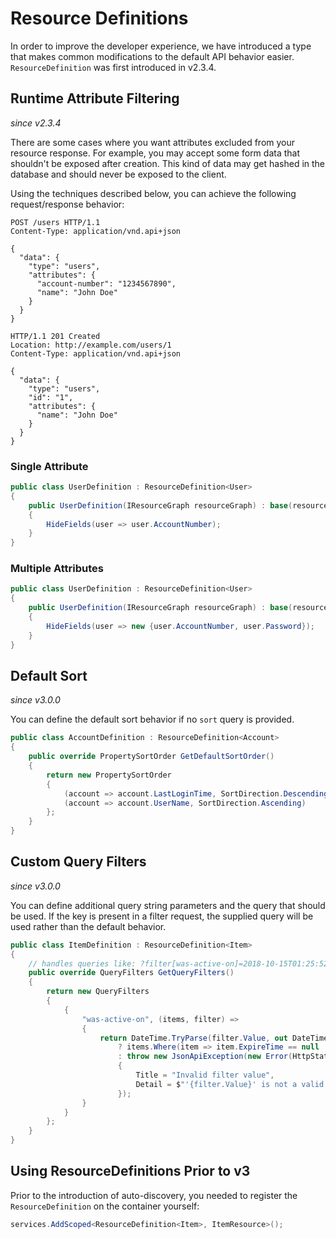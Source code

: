 # Resource Definitions

In order to improve the developer experience, we have introduced a type that makes
common modifications to the default API behavior easier. `ResourceDefinition` was first introduced in v2.3.4.

## Runtime Attribute Filtering

_since v2.3.4_

There are some cases where you want attributes excluded from your resource response.
For example, you may accept some form data that shouldn't be exposed after creation.
This kind of data may get hashed in the database and should never be exposed to the client.

Using the techniques described below, you can achieve the following request/response behavior:

```http
POST /users HTTP/1.1
Content-Type: application/vnd.api+json

{
  "data": {
    "type": "users",
    "attributes": {
      "account-number": "1234567890",
      "name": "John Doe"
    }
  }
}
```

```http
HTTP/1.1 201 Created
Location: http://example.com/users/1
Content-Type: application/vnd.api+json

{
  "data": {
    "type": "users",
    "id": "1",
    "attributes": {
      "name": "John Doe"
    }
  }
}
```

### Single Attribute

```c#
public class UserDefinition : ResourceDefinition<User>
{
    public UserDefinition(IResourceGraph resourceGraph) : base(resourceGraph)
    {
        HideFields(user => user.AccountNumber);
    }
}
```

### Multiple Attributes

```c#
public class UserDefinition : ResourceDefinition<User>
{
    public UserDefinition(IResourceGraph resourceGraph) : base(resourceGraph)
    {
        HideFields(user => new {user.AccountNumber, user.Password});
    }
}
```

## Default Sort

_since v3.0.0_

You can define the default sort behavior if no `sort` query is provided.

```c#
public class AccountDefinition : ResourceDefinition<Account>
{
    public override PropertySortOrder GetDefaultSortOrder()
    {
        return new PropertySortOrder
        {
            (account => account.LastLoginTime, SortDirection.Descending),
            (account => account.UserName, SortDirection.Ascending)
        };
    }
}
```

## Custom Query Filters

_since v3.0.0_

You can define additional query string parameters and the query that should be used.
If the key is present in a filter request, the supplied query will be used rather than the default behavior.

```c#
public class ItemDefinition : ResourceDefinition<Item>
{
    // handles queries like: ?filter[was-active-on]=2018-10-15T01:25:52Z
    public override QueryFilters GetQueryFilters()
    {
        return new QueryFilters
        {
            {
                "was-active-on", (items, filter) =>
                {
                    return DateTime.TryParse(filter.Value, out DateTime timeValue)
                        ? items.Where(item => item.ExpireTime == null || timeValue < item.ExpireTime)
                        : throw new JsonApiException(new Error(HttpStatusCode.BadRequest)
                        {
                            Title = "Invalid filter value",
                            Detail = $"'{filter.Value}' is not a valid date."
                        });
                }
            }
        };
    }
}
```

## Using ResourceDefinitions Prior to v3

Prior to the introduction of auto-discovery, you needed to register the
`ResourceDefinition` on the container yourself:

```c#
services.AddScoped<ResourceDefinition<Item>, ItemResource>();
```
